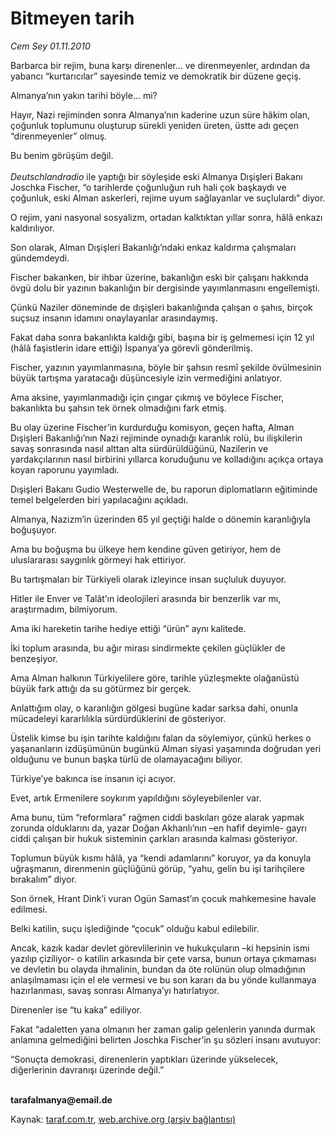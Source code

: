# Bitmeyen tarih

*Cem Sey 01.11.2010*

<div class="yazi"><p>Barbarca bir rejim, buna karşı direnenler... ve direnmeyenler, ardından da yabancı “kurtarıcılar” sayesinde temiz ve demokratik bir düzene geçiş.</p>
<p>Almanya’nın yakın tarihi böyle... mi?</p>
<p>Hayır, Nazi rejiminden sonra Almanya’nın kaderine uzun süre hâkim olan, çoğunluk toplumunu oluşturup sürekli yeniden üreten, üstte adı geçen “direnmeyenler” olmuş.</p>
<p>Bu benim görüşüm değil.<br/><br/><i>Deutschlandradio</i> ile yaptığı bir söyleşide eski Almanya Dışişleri Bakanı Joschka Fischer, “o tarihlerde çoğunluğun ruh hali çok başkaydı ve çoğunluk, eski Alman askerleri, rejime uyum sağlayanlar ve suçlulardı” diyor.</p>
<p>O rejim, yani nasyonal sosyalizm, ortadan kalktıktan yıllar sonra, hâlâ enkazı kaldırılıyor.</p>
<p>Son olarak, Alman Dışişleri Bakanlığı’ndaki enkaz kaldırma çalışmaları gündemdeydi.</p>
<p>Fischer bakanken, bir ihbar üzerine, bakanlığın eski bir çalışanı hakkında övgü dolu bir yazının bakanlığın bir dergisinde yayımlanmasını engellemişti.</p>
<p>Çünkü Naziler döneminde de dışişleri bakanlığında çalışan o şahıs, birçok suçsuz insanın idamını onaylayanlar arasındaymış.</p>
<p>Fakat daha sonra bakanlıkta kaldığı gibi, başına bir iş gelmemesi için 12 yıl (hâlâ faşistlerin idare ettiği) İspanya’ya görevli gönderilmiş.</p>
<p>Fischer, yazının yayımlanmasına, böyle bir şahsın resmî şekilde övülmesinin büyük tartışma yaratacağı düşüncesiyle izin vermediğini anlatıyor.</p>
<p>Ama aksine, yayımlanmadığı için çıngar çıkmış ve böylece Fischer, bakanlıkta bu şahsın tek örnek olmadığını fark etmiş.</p>
<p>Bu olay üzerine Fischer’in kurdurduğu komisyon, geçen hafta, Alman Dışişleri Bakanlığı’nın Nazi rejiminde oynadığı karanlık rolü, bu ilişkilerin savaş sonrasında nasıl alttan alta sürdürüldüğünü, Nazilerin ve yardakçılarının nasıl birbirini yıllarca koruduğunu ve kolladığını açıkça ortaya koyan raporunu yayımladı.</p>
<p>Dışişleri Bakanı Gudio Westerwelle de, bu raporun diplomatların eğitiminde temel belgelerden biri yapılacağını açıkladı.</p>
<p>Almanya, Nazizm’in üzerinden 65 yıl geçtiği halde o dönemin karanlığıyla boğuşuyor.</p>
<p>Ama bu boğuşma bu ülkeye hem kendine güven getiriyor, hem de uluslararası saygınlık görmeyi hak ettiriyor.</p>
<p>Bu tartışmaları bir Türkiyeli olarak izleyince insan suçluluk duyuyor.</p>
<p>Hitler ile Enver ve Talât’ın ideolojileri arasında bir benzerlik var mı, araştırmadım, bilmiyorum.</p>
<p>Ama iki hareketin tarihe hediye ettiği “ürün” aynı kalitede.</p>
<p>İki toplum arasında, bu ağır mirası sindirmekte çekilen güçlükler de benzeşiyor.</p>
<p>Ama Alman halkının Türkiyelilere göre, tarihle yüzleşmekte olağanüstü büyük fark attığı da su götürmez bir gerçek.</p>
<p>Anlattığım olay, o karanlığın gölgesi bugüne kadar sarksa dahi, onunla mücadeleyi kararlılıkla sürdürdüklerini de gösteriyor.</p>
<p>Üstelik kimse bu işin tarihte kaldığını falan da söylemiyor, çünkü herkes o yaşananların izdüşümünün bugünkü Alman siyasi yaşamında doğrudan yeri olduğunu ve bunun başka türlü de olamayacağını biliyor.</p>
<p>Türkiye’ye bakınca ise insanın içi acıyor.</p>
<p>Evet, artık Ermenilere soykırım yapıldığını söyleyebilenler var.</p>
<p>Ama bunu, tüm “reformlara” rağmen ciddi baskıları göze alarak yapmak zorunda olduklarını da, yazar Doğan Akhanlı’nın –en hafif deyimle- gayrı ciddi çalışan bir hukuk sisteminin çarkları arasında kalması gösteriyor.</p>
<p>Toplumun büyük kısmı hâlâ, ya “kendi adamlarını” koruyor, ya da konuyla uğraşmanın, direnmenin güçlüğünü görüp, “yahu, gelin bu işi tarihçilere bırakalım” diyor.</p>
<p>Son örnek, Hrant Dink’i vuran Ogün Samast’ın çocuk mahkemesine havale edilmesi.</p>
<p>Belki katilin, suçu işlediğinde “çocuk” olduğu kabul edilebilir.</p>
<p>Ancak, kazık kadar devlet görevlilerinin ve hukukçuların –ki hepsinin ismi yazılıp çiziliyor- o katilin arkasında bir çete varsa, bunun ortaya çıkmaması ve devletin bu olayda ihmalinin, bundan da öte rolünün olup olmadığının anlaşılmaması için el ele vermesi ve bu son kararı da bu yönde kullanmaya hazırlanması, savaş sonrası Almanya’yı hatırlatıyor.</p>
<p>Direnenler ise “tu kaka” ediliyor.</p>
<p>Fakat “adaletten yana olmanın her zaman galip gelenlerin yanında durmak anlamına gelmediğini belirten Joschka Fischer’in şu sözleri insanı avutuyor:</p>
<p>“Sonuçta demokrasi, direnenlerin yaptıkları üzerinde yükselecek, diğerlerinin davranışı üzerinde değil.”</p><b><br/>tarafalmanya@email.de</b></div>

Kaynak: [taraf.com.tr](http://www.taraf.com.tr:80/cem-sey/makale-bitmeyen-tarih.htm), [web.archive.org (arşiv bağlantısı)](http://web.archive.org/web/20101104061743/http://www.taraf.com.tr:80/cem-sey/makale-bitmeyen-tarih.htm)
